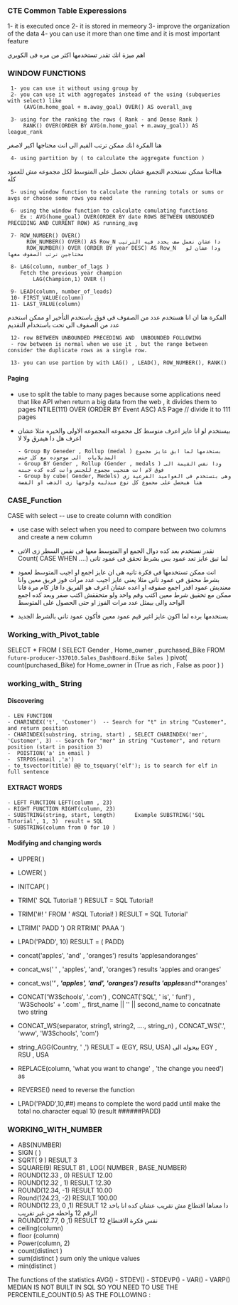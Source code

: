 ### CTE Common Table Experessions

1- it is executed once 
2- it is stored in memeory 
3- improve the organization of the data
4- you can use it more than one time and it is most important feature 

اهم ميزة انك تقدر تستخدمها اكثر من مره فى الكويري  


### WINDOW FUNCTIONS

     1- you can use it without using group by 
     2- you can use it with aggregates instead of the using (subqueries with select) like 
         (AVG(m.home_goal + m.away_goal) OVER() AS overall_avg
         
     3- using for the ranking the rows ( Rank - and Dense Rank ) 
         RANK() OVER(ORDER BY AVG(m.home_goal + m.away_goal)) AS league_rank
هنا الفكرة انك ممكن ترتب القيم الى انت محتاجها اكير لاصغر 

     4- using partition by ( to calculate the aggregate function ) 
هنااحنا ممكن نستخدم التجميع عشان نحصل على المتوسط لكل مجموعه مش للعمود كله 

     5- using window function to calculate the running totals or sums or avgs or choose some rows you need 
     
     6- using the window function to calculate comulating functions 
        Ex : AVG(home_goal) OVER(ORDER BY date ROWS BETWEEN UNBOUNDED PRECEDING AND CURRENT ROW) AS running_avg

     7- ROW_NUMBER() OVER() 
          ROW_NUMBER() OVER() AS Row_N دا عشان نعمل صف يحدد فيه الترتيب 
          ROW_NUMBER() OVER (ORDER BY year DESC) AS Row_N   ودا عشان لو محتاجين نرتب الصفوف معها 

     8- LAG(column, number_of_lags )
        Fetch the previous year champion
            LAG(Champion,1) OVER ()
            
     9- LEAD(column, number_of_leads)
     10- FIRST_VALUE(column)
     11- LAST_VALUE(column) 
الفكرة هنا ان انا هستخدم عدد من الصفوف فى فوق باستخدم التأخير او ممكن استخدم عدد من الصفوف الى تحت باستخدام التقديم 

     12- row BETWEEN UNBOUNDED PRECEDING AND  UNBOUNDED FOLLOWING 
     - row between is normal when we use it , but the range between consider the duplicate rows as a single row.

     13- you can use partion by with LAG() , LEAD(), ROW_NUMBER(), RANK()

#### Paging 
- use to split the table to many pages because some applications need that like API when return a big data from the web , it divides them to pages 
        NTILE(111) OVER (ORDER BY Event ASC) AS Page // divide it to 111 pages 
- بيستخدم لو انا عايز اعرف متوسط كل مجموعه المجموعه الاولى والخيره مثلا عشان اعرف هل دا هيفرق ولا لا 

      - Group By Geneder , Rollup (medal ) بستخدمها لما ابق عايز مجموع المديلايات  الى موجوده مع كل جنس 
      - Group BY Gender , Rollup (Gender , medals ) ودا نفس القيمة الى فوق لام انت هتجيب مجموع للجنس وانت كده كده جبته 
      - Group by cube( Gender, Medels) وهى بتستخدم فى العواميد الفرعية زى هنا هيحصل على مجموع كل نوع ميدليه ولوحها زى الدهب او الفضة 



### CASE_Function

CASE with select -- use to create column with condition 
- use case with select when you need to compare between two columns and create a new column 
- نقدر نستخدم بعد كده دوال الجمع او المتوسط معها فى نفس السطر زى الاتى 
Count( CASE WHEN ....) لما تبق عايز تعد عمود بس بشرط تحقق فى عمود تانى 
- انت ممكن تستخدمها فى فكرة تانيه هى ان عايز اجمع او اجيب المتوسط لعمود بشرط محقق فى عمود تانى 
مثلا يعنى عايز اجيب عدد مرات فوز فريق معين وانا معنديش عمود اقدر اجمع صفوفه او اعده عشان اعرف هو الفريق دا فاز كام مرة فانا ممكن مع تحقيق شرط معين اكتب وقم واحد 
ولو متحققش اكتب صفر وبعد كده اجمع الواحد والى بيمثل عدد مرات الفوز او حتى الحصول على المتوسط  

- بستخدمها برده لما اكون عايز اغير قيم عمود معين فأكون عمود تانى بالشرط الجديد 


### Working_with_Pivot_table 

SELECT * FROM (
    SELECT Gender , Home_owner , purchased_Bike
FROM  `future-producer-337010.Sales_DashBoard.Bike Sales `)
pivot(
    count(purchased_Bike) 
    for Home_owner in (True as rich , False as poor )
)



### working_with_ String

  #### Discovering 
    - LEN FUNCTION 
    - CHARINDEX('t', 'Customer')  -- Search for "t" in string "Customer", and return position
    - CHARINDEX(substring, string, start) , SELECT CHARINDEX('mer', 'Customer', 3) -- Search for "mer" in string "Customer", and return position (start in position 3)
    -  POISTION('a' in email ) 
    -  STRPOS(email ,'a')
    - to_tsvector(title) @@ to_tsquary('elf'); is to search for elf in full sentence 


  #### EXTRACT WORDS

    - LEFT FUNCTION LEFT(column , 23)
    - RIGHT FUNCTION RIGHT(column, 23)
    - SUBSTRING(string, start, length)      Example SUBSTRING('SQL Tutorial', 1, 3)  result = SQL
    - SUBSTRING(column from 0 for 10 )
  

 
  #### Modifying and changing words 
  
   - UPPER(     ) 
   - LOWER(      ) 
   - INITCAP(     )
   - TRIM('     SQL Tutorial!     ') RESULT = SQL Tutorial! 
   - TRIM('#! ' FROM '    #SQL Tutorial!  )  RESULT =  SQL Tutorial'
   - LTRIM('  PADD  ') OR RTRIM('  PAAA  ') 
   - LPAD('PADD', 10) RESULT = (     PADD) 

   - concat('apples', 'and' , 'oranges')        results 'applesandoranges'
   - concat_ws(' ' , 'apples', 'and', 'oranges')   results 'apples and oranges' 
   - concat_ws('***' , 'apples', 'and', 'oranges')   results 'apples***and**oranges' 
   - CONCAT('W3Schools', '.com') ,  CONCAT('SQL', ' is', ' fun!') , 'W3Schools' + '.com' ,, first_name || '' || second_name to concatnate two string
   - CONCAT_WS(separator, string1, string2, ...., string_n) , CONCAT_WS('.', 'www', 'W3Schools', 'com')
   - string_AGG(Country, ' ,')  RESULT =  (EGY, RSU, USA) بيحوله الى EGY , RSU , USA
   - REPLACE(column, 'what you want to change' , 'the change you need') as
   - REVERSE() need to reverse the function 
   - LPAD('PADD',10,##) means to complete the word padd until make the total no.character equal 10 (result ######PADD)
 
   
### WORKING_WITH_NUMBER

   - ABS(NUMBER) 
   - SIGN (   ) 
   - SQRT( 9 ) RESULT 3 
   - SQUARE(9) RESULT 81 , LOG( NUMBER , BASE_NUMBER) 
   - ROUND(12.33 , 0) RESULT 12.00 
   - ROUND(12.32 , 1) RESULT 12.30 
   - ROUND(12.34, -1) RESULT 10.00 
   - Round(124.23, -2) RESULT 100.00 
   - ROUND(12.23, 0 ,1) RESULT 12 دا معناها اقتطاع مش تقريب عشان كده انا باخد الرقم 12 واحطه من غير تقريب 
   - ROUND(12.77, 0 ,1) RESULT 12 نفس فكرة الاقتطاع 
   - ceiling(column) 
   - floor (column) 
   - Power(column, 2) 
   - count(distinct   ) 
   - sum(distinct     ) sum only the unique values 
   - min(distinct    )  

The functions of the statistics 
AVG() - STDEV() - STDEVP() - VAR() - VARP()
MEDIAN IS NOT BUILT IN SQL SO YOU NEED TO USE THE PERCENTILE_COUNT(0.5) AS THE FOLLOWING :
```
